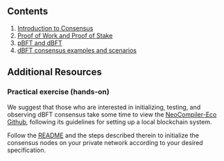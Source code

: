## Contents

1. [Introduction to Consensus](1-Introduction_to_consensus.md)
2. [Proof of Work and Proof of Stake](2-Proof_of_work_and_proof_of_stake.md)
3. [pBFT and dBFT](3-PBFT_and_DBFT.md)
4. [dBFT consensus examples and scenarios](4-Examples_and_consensus_scenarios_for_dBFT.md)

## Additional Resources

### Practical exercise (hands-on)

We suggest that those who are interested in initializing, testing, and observing dBFT consensus take some time to view the [NeoCompiler-Eco Github](https://github.com/NeoResearch/neocompiler-eco), following its guidelines for setting up a local blockchain system. 

Follow the [README](https://github.com/NeoResearch/neocompiler-eco/blob/master/README.md) and the steps described therein to initialize the consensus nodes on your private network according to your desired specification.
